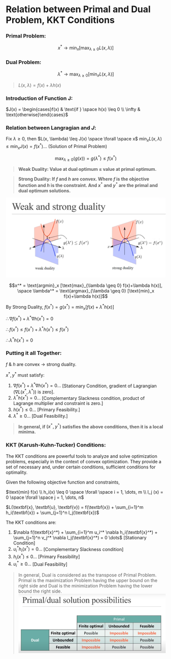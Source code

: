 # Relation between Primal and Dual Problem, KKT Conditions

### **Primal Problem:**
$$x^* \rightarrow \text{min}_x [\text{max}_{\lambda \geq 0}  L(x, \lambda)]$$

### **Dual Problem:**
$$\lambda^* \rightarrow \text{max}_{\lambda \geq 0} [\text{min}_x  L(x, \lambda)]$$

> $L(x, \lambda) = f(x) + \lambda h(x)$

### **Introduction of Function J:**

$J(x) = \begin{cases}f(x) & \text{if } \space h(x) \leq 0 \\ \infty & \text{otherwise}\end{cases}$

### **Relation between Langragian and $J$:**
Fix $\lambda \geq 0$, then $L(x, \lambda) \leq J(x) \space \forall \space x$
$\text{min}_x L(x, \lambda) \leq \text{min}_x J(x) = f(x^*) \dots$ (Solution of Primal Problem)

$$\text{max}_{\lambda \geq 0}(g(x)) = g(\lambda^*) \leq f(x^*)$$

> **Weak Duality: Value at dual optimum $\leq$ value at primal optimum.**

> **Strong Duality: If $f$ and $h$ are convex. Where $f$ is the objective function and $h$ is the constraint. And $x^*$ and $y^*$ are the primal and dual optimum solutions.**  

![/images/weak_strong_duality.png](./images/weak_strong_duality.png)

$$x^* = \text{argmin}_x [\text{max}_{\lambda \geq 0} f(x)+\lambda h(x)], \space \lambda^* = \text{argmax}_{\lambda \geq 0} [\text{min}_x f(x)+\lambda h(x)]$$

By Strong Duality, $f(x^*) = g(x^*) = \text{min}_x [f(x) + \lambda^*h(x)]$

$\therefore \nabla f(x^*) + \lambda^* \nabla h(x^*) = 0$

$\therefore f(x^*) \leq f(x^*)+\lambda^* h(x^*) \leq f(x^*)$

$\therefore \lambda^* h(x^*) = 0$

### **Putting it all Together:**
$f$ & $h$ are convex $\rightarrow$ strong duality.

$x^*, y^*$ must satisfy:
1. $\nabla f(x^*) + \lambda^* \nabla h(x^*) = 0 \dots$ [Stationary Condition, gradient of Lagrangian $(\nabla L(x^*, \lambda^*))$ is zero].
2. $\lambda^* h(x^*) = 0 \dots$ [Complementary Slackness condition, product of Lagrange multiplier and constraint is zero.]
3. $h(x^*) \leq 0 \dots$ [Primary Feasibility.]
4. $\lambda^* \geq 0 \dots$ [Dual Feasibility.]

> **In general, if $(x^*, y^*)$ satisfies the above conditions, then it is a local minima.**

### **KKT (Karush-Kuhn-Tucker) Conditions:**
The KKT conditions are powerful tools to analyze and solve optimization problems, especially in the context of convex optimization. They provide a set of necessary and, under certain conditions, sufficient conditions for optimality.

Given the following objective function and constraints,

$\text{min} f(x) \\ h_i(x) \leq 0 \space \forall \space i = 1, \dots, m \\ l_j (x) = 0 \space \forall \space j = 1, \dots, n$

$L(\textbf{x}, \textbf{u}, \textbf{v}) = f(\textbf{x}) + \sum_{i=1}^m h_i(\textbf{x}) + \sum_{j=1}^n l_j(\textbf{x})$

The KKT conditions are: 
1. $\nabla f(\textbf{x}^*) + \sum_{i=1}^m u_i^* \nabla h_i(\textbf{x}^*) + \sum_{j=1}^n v_j^* \nabla l_j(\textbf{x}^*) = 0 \dots$ [Stationary Condition]  
2. $u_i^*h_i(x^*) = 0 \dots$ [Complementary Slackness condition]
3. $h_i(x^*) \leq 0 \dots$ [Primary Feasibility]
4. $u_i^* \geq 0 \dots$ [Dual Feasibility]

> In general, Dual is considered as the transpose of Primal Problem. Primal is the maximization Problem having the upper bound on the right side and Dual is the minimization Problem having the lower bound the right side.  
![/images/primal_dual_solution.png](./images/primal_dual_solution.png)
